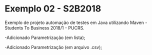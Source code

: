 ﻿
# Exemplo 02 - S2B2018

Exemplo de projeto automação de testes em Java utilizando Maven - Students To Business 2018/1 - PUCRS.

-Adicionado Parametrização (em lista);

-Adicionado Parametrização (em arquivo .csv);
